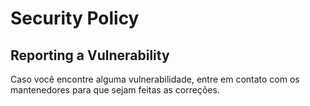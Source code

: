 # Security Policy

## Reporting a Vulnerability

Caso você encontre alguma vulnerabilidade, entre em contato com os mantenedores para que sejam feitas as correções.
